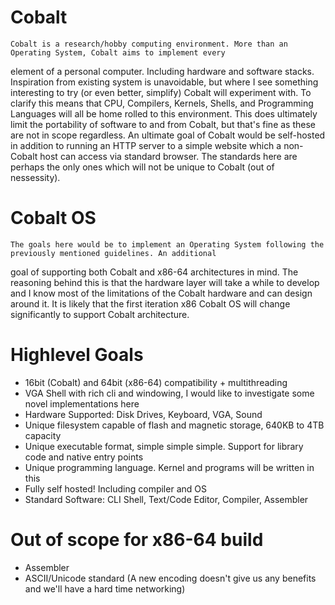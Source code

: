 # Cobalt
	Cobalt is a research/hobby computing environment. More than an Operating System, Cobalt aims to implement every
element of a personal computer. Including hardware and software stacks. Inspiration from existing system is unavoidable,
but where I see something interesting to try (or even better, simplify) Cobalt will experiment with. To clarify this
means that CPU, Compilers, Kernels, Shells, and Programming Languages will all be home rolled to this environment.
This does ultimately limit the portability of software to and from Cobalt, but that's fine as these are not in scope regardless.
An ultimate goal of Cobalt would be self-hosted in addition to running an HTTP server to a simple website which a
non-Cobalt host can access via standard browser. The standards here are perhaps the only ones which will not be
unique to Cobalt (out of nessessity).

# Cobalt OS
	The goals here would be to implement an Operating System following the previously mentioned guidelines. An additional
goal of supporting both Cobalt and x86-64 architectures in mind. The reasoning behind this is that the hardware layer will
take a while to develop and I know most of the limitations of the Cobalt hardware and can design around it. It is likely
that the first iteration x86 Cobalt OS will change significantly to support Cobalt architecture.

# Highlevel Goals
 - 16bit (Cobalt) and 64bit (x86-64) compatibility + multithreading
 - VGA Shell with rich cli and windowing, I would like to investigate some novel implementations here
 - Hardware Supported: Disk Drives, Keyboard, VGA, Sound
 - Unique filesystem capable of flash and magnetic storage, 640KB to 4TB capacity
 - Unique executable format, simple simple simple. Support for library code and native entry points
 - Unique programming language. Kernel and programs will be written in this
 - Fully self hosted! Including compiler and OS
 - Standard Software: CLI Shell, Text/Code Editor, Compiler, Assembler
 
# Out of scope for x86-64 build
 - Assembler
 - ASCII/Unicode standard (A new encoding doesn't give us any benefits and we'll have a hard time networking)
